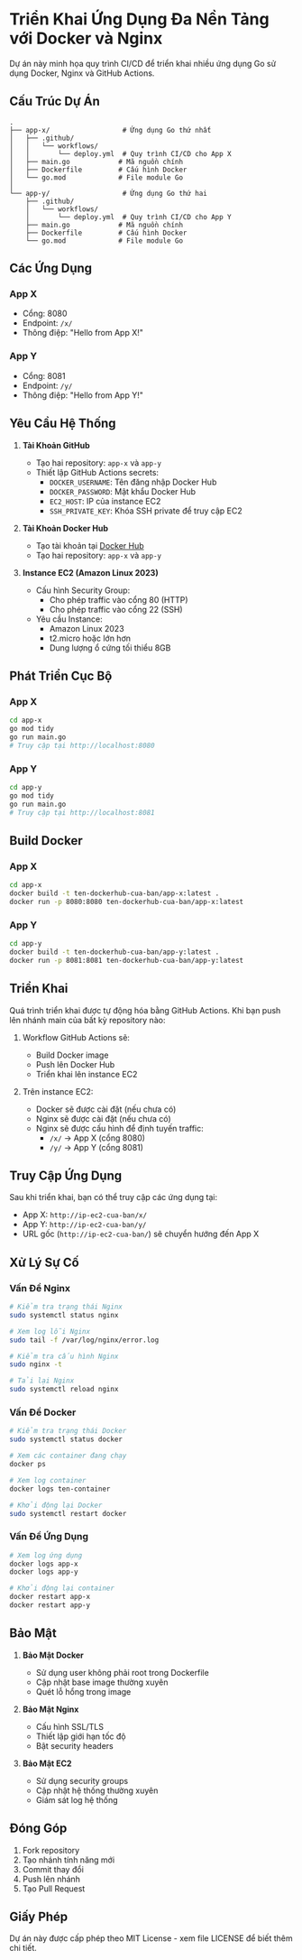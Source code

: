 # Triển Khai Ứng Dụng Đa Nền Tảng với Docker và Nginx

Dự án này minh họa quy trình CI/CD để triển khai nhiều ứng dụng Go sử dụng Docker, Nginx và GitHub Actions.

## Cấu Trúc Dự Án

```
.
├── app-x/                  # Ứng dụng Go thứ nhất
│   ├── .github/
│   │   └── workflows/
│   │       └── deploy.yml  # Quy trình CI/CD cho App X
│   ├── main.go            # Mã nguồn chính
│   ├── Dockerfile         # Cấu hình Docker
│   └── go.mod             # File module Go
│
└── app-y/                  # Ứng dụng Go thứ hai
    ├── .github/
    │   └── workflows/
    │       └── deploy.yml  # Quy trình CI/CD cho App Y
    ├── main.go            # Mã nguồn chính
    ├── Dockerfile         # Cấu hình Docker
    └── go.mod             # File module Go
```

## Các Ứng Dụng

### App X
- Cổng: 8080
- Endpoint: `/x/`
- Thông điệp: "Hello from App X!"

### App Y
- Cổng: 8081
- Endpoint: `/y/`
- Thông điệp: "Hello from App Y!"

## Yêu Cầu Hệ Thống

1. **Tài Khoản GitHub**
   - Tạo hai repository: `app-x` và `app-y`
   - Thiết lập GitHub Actions secrets:
     - `DOCKER_USERNAME`: Tên đăng nhập Docker Hub
     - `DOCKER_PASSWORD`: Mật khẩu Docker Hub
     - `EC2_HOST`: IP của instance EC2
     - `SSH_PRIVATE_KEY`: Khóa SSH private để truy cập EC2

2. **Tài Khoản Docker Hub**
   - Tạo tài khoản tại [Docker Hub](https://hub.docker.com)
   - Tạo hai repository: `app-x` và `app-y`

3. **Instance EC2 (Amazon Linux 2023)**
   - Cấu hình Security Group:
     - Cho phép traffic vào cổng 80 (HTTP)
     - Cho phép traffic vào cổng 22 (SSH)
   - Yêu cầu Instance:
     - Amazon Linux 2023
     - t2.micro hoặc lớn hơn
     - Dung lượng ổ cứng tối thiểu 8GB

## Phát Triển Cục Bộ

### App X
```bash
cd app-x
go mod tidy
go run main.go
# Truy cập tại http://localhost:8080
```

### App Y
```bash
cd app-y
go mod tidy
go run main.go
# Truy cập tại http://localhost:8081
```

## Build Docker

### App X
```bash
cd app-x
docker build -t ten-dockerhub-cua-ban/app-x:latest .
docker run -p 8080:8080 ten-dockerhub-cua-ban/app-x:latest
```

### App Y
```bash
cd app-y
docker build -t ten-dockerhub-cua-ban/app-y:latest .
docker run -p 8081:8081 ten-dockerhub-cua-ban/app-y:latest
```

## Triển Khai

Quá trình triển khai được tự động hóa bằng GitHub Actions. Khi bạn push lên nhánh main của bất kỳ repository nào:

1. Workflow GitHub Actions sẽ:
   - Build Docker image
   - Push lên Docker Hub
   - Triển khai lên instance EC2

2. Trên instance EC2:
   - Docker sẽ được cài đặt (nếu chưa có)
   - Nginx sẽ được cài đặt (nếu chưa có)
   - Nginx sẽ được cấu hình để định tuyến traffic:
     - `/x/` → App X (cổng 8080)
     - `/y/` → App Y (cổng 8081)

## Truy Cập Ứng Dụng

Sau khi triển khai, bạn có thể truy cập các ứng dụng tại:
- App X: `http://ip-ec2-cua-ban/x/`
- App Y: `http://ip-ec2-cua-ban/y/`
- URL gốc (`http://ip-ec2-cua-ban/`) sẽ chuyển hướng đến App X

## Xử Lý Sự Cố

### Vấn Đề Nginx
```bash
# Kiểm tra trạng thái Nginx
sudo systemctl status nginx

# Xem log lỗi Nginx
sudo tail -f /var/log/nginx/error.log

# Kiểm tra cấu hình Nginx
sudo nginx -t

# Tải lại Nginx
sudo systemctl reload nginx
```

### Vấn Đề Docker
```bash
# Kiểm tra trạng thái Docker
sudo systemctl status docker

# Xem các container đang chạy
docker ps

# Xem log container
docker logs ten-container

# Khởi động lại Docker
sudo systemctl restart docker
```

### Vấn Đề Ứng Dụng
```bash
# Xem log ứng dụng
docker logs app-x
docker logs app-y

# Khởi động lại container
docker restart app-x
docker restart app-y
```

## Bảo Mật

1. **Bảo Mật Docker**
   - Sử dụng user không phải root trong Dockerfile
   - Cập nhật base image thường xuyên
   - Quét lỗ hổng trong image

2. **Bảo Mật Nginx**
   - Cấu hình SSL/TLS
   - Thiết lập giới hạn tốc độ
   - Bật security headers

3. **Bảo Mật EC2**
   - Sử dụng security groups
   - Cập nhật hệ thống thường xuyên
   - Giám sát log hệ thống

## Đóng Góp

1. Fork repository
2. Tạo nhánh tính năng mới
3. Commit thay đổi
4. Push lên nhánh
5. Tạo Pull Request

## Giấy Phép

Dự án này được cấp phép theo MIT License - xem file LICENSE để biết thêm chi tiết.
